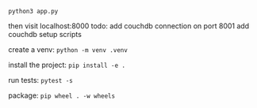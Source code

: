 ```
python3 app.py
```

then visit localhost:8000
todo: add couchdb connection on port 8001
add couchdb setup scripts


create a venv:
`python -m venv .venv`

install the project:
`pip install -e .`

run tests:
`pytest -s`


package:
`pip wheel . -w wheels`
